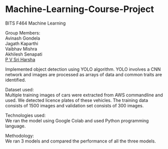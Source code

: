 # Machine-Learning-Course-Project

BITS F464 Machine Learning <br>

Group Members: <br>
Avinash Gondela <br>
Jagath Kaparthi <br>
Vaibhav Mishra <br>
Akhilesh Senapati <br>
[P V Sri Harsha](https://github.com/ParimiHarsha) <br>

Implemented object detection using YOLO algorithm. YOLO involves a CNN network and images are processed as arrays of data and common traits are identified. <br>

Dataset used: <br>
Multiple training images of cars were extracted from AWS commandline and used. We detected licence plates of these vehicles. The training data consists of 1500 images and validation set consists of 300 images.

Technologies used:<br>
We ran the model using Google Colab and used Python programming language. 

Methodology: <br>
We ran 3 models and compared the performance of all the three models.
